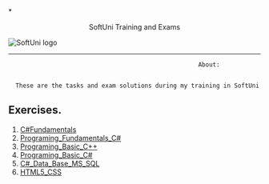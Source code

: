 *<p align="center"> SoftUni Training and Exams</p>
![SoftUni logo][logo] <a/>

[logo]: http://innovationstarterbox.bg/wp-content/uploads/2016/05/Softuni_logo_trasparent.png "Logo Title Text 2"

---

                                                         About:


      These are the tasks and exam solutions during my training in SoftUni

## Exercises.
1. <a href="https://github.com/vladimirpetukhov/Soft_Uni_Studies/tree/master/C%23Fundamentals"> C#Fundamentals </a> 
2. <a href="https://github.com/vladimirpetukhov/Soft_Uni_Studies/tree/master/Programing_Fundamentals_C%23"> Programing_Fundamentals_C# </a>
3. <a href="https://github.com/vladimirpetukhov/Soft_Uni_Studies/tree/master/Programing_Basic_C%2B%2B"> Programing_Basic_C++</a> 
4. <a href="https://github.com/vladimirpetukhov/Soft_Uni_Studies/tree/master/Programing_Basic_C%23"> Programing_Basic_C# </a> 
5. <a href="https://github.com/vladimirpetukhov/Soft_Uni_Studies/tree/master/C%23_Data_Base_MS_SQL"> C#_Data_Base_MS_SQL </a>
6. <a href="https://github.com/vladimirpetukhov/Soft_Uni_Studies/tree/master/HTML5_CSS"> HTML5_CSS </a>
